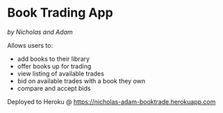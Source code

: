 # Book Trading App
_by Nicholas and Adam_

Allows users to:

- add books to their library
- offer books up for trading
- view listing of available trades
- bid on available trades with a book they own
- compare and accept bids

Deployed to Heroku @ https://nicholas-adam-booktrade.herokuapp.com

